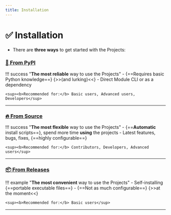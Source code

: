 ```yaml
---
title: Installation
---
```


# ✅ Installation

- There are **three ways** to get started with the Projects:

### [**🧀 From PyPI**](pypi.md)

!!! success "**The most reliable** way to use the Projects"
    - {==Requires basic Python knowledge==} {>>(and lurking)<<}
    - Direct Module CLI or as a dependency

    <sup><b>Recommended for:</b> Basic users, Advanced users, Developers</sup>

<hr>

### [**🔥 From Source**](source.md)

!!! success "**The most flexible** way to use the Projects"
    - {==**Automatic** install scripts==}, spend more time **using** the projects
    - Latest features, bugs, fixes, {==highly configurable==}

    <sup><b>Recommended for:</b> Contributors, Developers, Advanced users</sup>

<hr>

### [**📦 From Releases**](releases.md)

!!! example "**The most convenient** way to use the Projects"
    - Self-installing {==portable executable files==}
    - {==Not as much configurable==} {>>at the moment<<}

    <sup><b>Recommended for:</b> Basic users</sup>

<hr>
